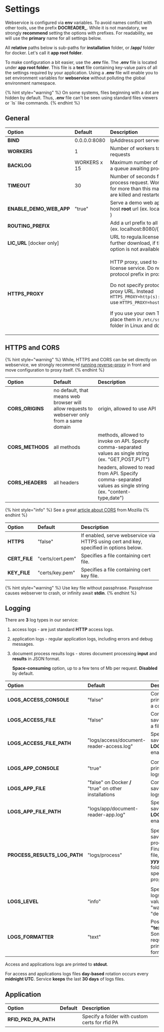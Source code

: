 # Settings

Webservice is configured via **env** variables. To avoid names conflict with other tools, use the prefix **DOCREADER\_**. While it is not mandatory, we strongly **recommend** setting the options with prefixes. For readability, we will use the **primary** name for all settings below.

All **relative** paths below is sub-paths for **installation** folder, or **/app/** folder for docker. Let's call it **app root folder**.

To make configuration a bit easier, use the **.env** file. The **.env** file is located under **app root folder**. This file is a **text** file containing key-value pairs of all the settings required by your application. Using a **.env** file will enable you to set environment variables for **webservice** without polluting the global environment namespace.

{% hint style="warning" %}
On some systems, files beginning with a dot are hidden by default. Thus, **.env** file can't be seen using standard files viewers or \`ls\` like commands.
{% endhint %}

## General

<table>
  <thead>
    <tr>
      <th style="text-align:left">Option</th>
      <th style="text-align:left">Default</th>
      <th style="text-align:left">Description</th>
    </tr>
  </thead>
  <tbody>
    <tr>
      <td style="text-align:left"><b>BIND</b>
      </td>
      <td style="text-align:left">0.0.0.0:8080</td>
      <td style="text-align:left">IpAddress:port server binding</td>
    </tr>
    <tr>
      <td style="text-align:left"><b>WORKERS</b>
      </td>
      <td style="text-align:left">1</td>
      <td style="text-align:left">Number of workers to process requests</td>
    </tr>
    <tr>
      <td style="text-align:left"><b>BACKLOG</b>
      </td>
      <td style="text-align:left">WORKERS x 15</td>
      <td style="text-align:left">Maximum number of requests in a queue awaiting processing</td>
    </tr>
    <tr>
      <td style="text-align:left"><b>TIMEOUT</b>
      </td>
      <td style="text-align:left">30</td>
      <td style="text-align:left">Number of seconds for worker to process request. Workers silent for more
        than this many seconds are killed and restarted.</td>
    </tr>
    <tr>
      <td style="text-align:left"><b>ENABLE_DEMO_WEB_APP</b>
      </td>
      <td style="text-align:left">&quot;true&quot;</td>
      <td style="text-align:left">Serve a demo web app under host <b>root</b> url (ex. localhost:8080/ )</td>
    </tr>
    <tr>
      <td style="text-align:left"><b>ROUTING_PREFIX</b>
      </td>
      <td style="text-align:left"></td>
      <td style="text-align:left">Add a url prefix to all endpoints (ex. localhost:8080/{prefix}/ )</td>
    </tr>
    <tr>
      <td style="text-align:left"><b>LIC_URL</b> [docker only]</td>
      <td style="text-align:left"></td>
      <td style="text-align:left">URL to regula.license file for further download, if the mount option is
        not available</td>
    </tr>
    <tr>
      <td style="text-align:left"><b>HTTPS_PROXY</b>
      </td>
      <td style="text-align:left"></td>
      <td style="text-align:left">
        <p>HTTP proxy, used to connect to license service. Do not specify protocol
          prefix in proxy URL.</p>
        <p>Do not specify protocol prefix in proxy URL. Instead <code>HTTPS_PROXY=http(s)://host:port</code> use <code>HTTPS_PROXY=host:port</code>
        </p>
        <p>If you use your own TSL certs, place them in <code>/etc/ssl/certs</code> folder
          in Linux and docker envs.</p>
      </td>
    </tr>
  </tbody>
</table>

## HTTPS and CORS

{% hint style="warning" %}
While, HTTPS and CORS can be set directly on webservice, we strongly recommend [running reverse-proxy](general.md#proxy-guard) in front and move configuration to proxy itself.
{% endhint %}

| Option | Default | Description |
| :--- | :--- | :--- |
| **CORS\_ORIGINS** | no default, that means web browser will allow requests to webserver only from a same domain | origin, allowed to use API |
| **CORS\_METHODS** | all methods | methods, allowed to invoke on API. Specify comma-separated values as single string \(ex. "GET,POST,PUT"\) |
| **CORS\_HEADERS** | all headers | headers, allowed to read from API. Specify comma-separated values as single string \(ex. "content-type,date"\) |

{% hint style="info" %}
See a great [article about CORS](https://developer.mozilla.org/en-US/docs/Web/HTTP/CORS) from Mozilla
{% endhint %}

| Option | Default | Description |
| :--- | :--- | :--- |
| **HTTPS** | "false" | If enabled, serve webservice via HTTPS using cert and key, specified in options below. |
| **CERT\_FILE** | "certs/cert.pem" | Specifies a file containing cert file. |
| **KEY\_FILE** | "certs/key.pem" | Specifies a file containing cert key file. |

{% hint style="warning" %}
Use key file without passphrase. Passphrase causes webserver to crash, or infinity await **stdin**.
{% endhint %}

## Logging

There are **3** log types in our service:

1. access logs - are just standard **HTTP** access logs.
2. application logs - regular application logs, including errors and debug messages.
3. document process results logs - stores document processing **input** and **results** in JSON format.

   **Space-consuming** option, up to a few tens of Mb per request. **Disabled** by default.

| Option | Default | Description |
| :--- | :--- | :--- |
| **LOGS\_ACCESS\_CONSOLE** | "false" | Controls whether to print access logs to a console. |
| **LOGS\_ACCESS\_FILE** | "false" | Controls whether to save access logs to a file. |
| **LOGS\_ACCESS\_FILE\_PATH** | "logs/access/document-reader-access.log" | Specifies a file to save access logs if **LOGS\_ACCESS\_FILE** enabled. |
|  |  |  |
| **LOGS\_APP\_CONSOLE** | "true" | Controls whether to print application logs to a console. |
| **LOGS\_APP\_FILE** | "false" on Docker **\/** "true" on other installations | Controls whether to save application logs to a file. |
| **LOGS\_APP\_FILE\_PATH** | "logs/app/document-reader-app.log" | Specifies a file to save access logs if **LOGS\_APP\_FILE** enabled. |
|  |  |  |
| **PROCESS\_RESULTS\_LOG\_PATH** | "logs/process" | Specifies a folder to save document process results. Final output is a **zip** file, located in **yyyy/mm/dd/hh** folder under specified in this property root path. |
|  |  |  |
| **LOGS\_LEVEL** | "info" | Specify application logs level. Possible values: "error", "warn", "info", "debug" |
| **LOGS\_FORMATTER** | "text" | Possible values: **"text"** / **"json"**. Some log collectors require logs to be printed in json format. |

Access and applications logs are printed to **stdout**.

For access and applications logs files **day-based** rotation occurs every **midnight UTC**. Service **keeps** the last **30 days** of logs files.

## Application

| Option | Default | Description |
| :--- | :--- | :--- |
| **RFID\_PKD\_PA\_PATH** |  | Specify a folder with custom certs for rfid PA |

